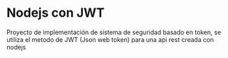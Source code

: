# Nodejs con JWT

Proyecto de implementación de sistema de seguridad basado en token, se utiliza el metodo de JWT (Json web token) para una api rest creada con nodejs
